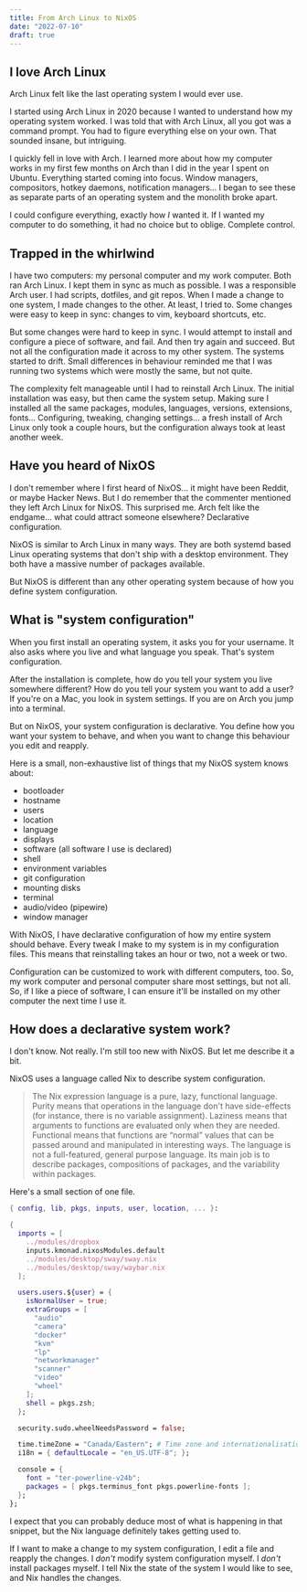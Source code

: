 ```yaml
---
title: From Arch Linux to NixOS
date: "2022-07-10"
draft: true
---
```


## I love Arch Linux

Arch Linux felt like the last operating system I would ever use.

I started using Arch Linux in 2020 because I wanted to understand how my operating system worked. I was told that with Arch Linux, all you got was a command prompt. You had to figure everything else on your own. That sounded insane, but intriguing.

I quickly fell in love with Arch. I learned more about how my computer works in my first few months on Arch than I did in the year I spent on Ubuntu. Everything started coming into focus. Window managers, compositors, hotkey daemons, notification managers... I began to see these as separate parts of an operating system and the monolith broke apart.

I could configure everything, exactly how _I_ wanted it. If I wanted my computer to do something, it had no choice but to oblige. Complete control.

## Trapped in the whirlwind

I have two computers: my personal computer and my work computer. Both ran Arch Linux. I kept them in sync as much as possible. I was a responsible Arch user. I had scripts, dotfiles, and git repos. When I made a change to one system, I made changes to the other. At least, I tried to. Some changes were easy to keep in sync: changes to vim, keyboard shortcuts, etc.

But some changes were hard to keep in sync. I would attempt to install and configure a piece of software, and fail. And then try again and succeed. But not all the configuration made it across to my other system. The systems started to drift. Small differences in behaviour reminded me that I was running two systems which were mostly the same, but not quite.

The complexity felt manageable until I had to reinstall Arch Linux. The initial installation was easy, but then came the system setup. Making sure I installed all the same packages, modules, languages, versions, extensions, fonts... Configuring, tweaking, changing settings... a fresh install of Arch Linux only took a couple hours, but the configuration always took at least another week.

## Have you heard of NixOS

I don't remember where I first heard of NixOS... it might have been Reddit, or maybe Hacker News. But I do remember that the commenter mentioned they left Arch Linux for NixOS. This surprised me. Arch felt like the endgame... what could attract someone elsewhere? Declarative configuration.

NixOS is similar to Arch Linux in many ways. They are both systemd based Linux operating systems that don't ship with a desktop environment. They both have a massive number of packages available.

But NixOS is different than any other operating system because of how you define system configuration.

## What is "system configuration"

When you first install an operating system, it asks you for your username. It also asks where you live and what language you speak. That's system configuration.

After the installation is complete, how do you tell your system you live somewhere different? How do you tell your system you want to add a user? If you're on a Mac, you look in system settings. If you are on Arch you jump into a terminal.

But on NixOS, your system configuration is declarative. You define how you want your system to behave, and when you want to change this behaviour you edit and reapply.

Here is a small, non-exhaustive list of things that my NixOS system knows about:

- bootloader
- hostname
- users
- location
- language
- displays
- software (all software I use is declared)
- shell
- environment variables
- git configuration
- mounting disks
- terminal
- audio/video (pipewire)
- window manager

With NixOS, I have declarative configuration of how my entire system should behave. Every tweak I make to my system is in my configuration files. This means that reinstalling takes an hour or two, not a week or two.

Configuration can be customized to work with different computers, too. So, my work computer and personal computer share most settings, but not all. So, if I like a piece of software, I can ensure it'll be installed on my other computer the next time I use it.

## How does a declarative system work?

I don't know. Not really. I'm still too new with NixOS. But let me describe it a bit.

NixOS uses a language called Nix to describe system configuration.

> The Nix expression language is a pure, lazy, functional language. Purity means that operations in the language don't have side-effects (for instance, there is no variable assignment). Laziness means that arguments to functions are evaluated only when they are needed. Functional means that functions are “normal” values that can be passed around and manipulated in interesting ways. The language is not a full-featured, general purpose language. Its main job is to describe packages, compositions of packages, and the variability within packages.

Here's a small section of one file.

```nix
{ config, lib, pkgs, inputs, user, location, ... }:

{
  imports = [
    ../modules/dropbox
    inputs.kmonad.nixosModules.default
    ../modules/desktop/sway/sway.nix
    ../modules/desktop/sway/waybar.nix
  ];

  users.users.${user} = {
    isNormalUser = true;
    extraGroups = [
      "audio"
      "camera"
      "docker"
      "kvm"
      "lp"
      "networkmanager"
      "scanner"
      "video"
      "wheel"
    ];
    shell = pkgs.zsh;
  };

  security.sudo.wheelNeedsPassword = false;

  time.timeZone = "Canada/Eastern"; # Time zone and internationalisation
  i18n = { defaultLocale = "en_US.UTF-8"; };

  console = {
    font = "ter-powerline-v24b";
    packages = [ pkgs.terminus_font pkgs.powerline-fonts ];
  };
};
```

I expect that you can probably deduce most of what is happening in that snippet, but the Nix language definitely takes getting used to.

If I want to make a change to my system configuration, I edit a file and reapply the changes. I _don't_ modify system configuration myself. I _don't_ install packages myself. I tell Nix the state of the system I would like to see, and Nix handles the changes.
